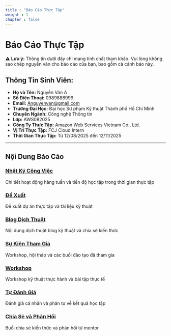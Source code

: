 ```yaml
---
title : "Báo Cáo Thực Tập"
weight : 1 
chapter : false
---
```

# Báo Cáo Thực Tập

⚠️ **Lưu ý:** Thông tin dưới đây chỉ mang tính chất tham khảo. Vui lòng không sao chép nguyên văn cho báo cáo của bạn, bao gồm cả cảnh báo này.

## Thông Tin Sinh Viên:
- **Họ và Tên:** Nguyễn Văn A
- **Số Điện Thoại:** 0989888999
- **Email:** Anguyenvan@gmail.com
- **Trường Đại Học:** Đại học Sư phạm Kỹ thuật Thành phố Hồ Chí Minh
- **Chuyên Ngành:** Công nghệ Thông tin
- **Lớp:** AWS082025
- **Công Ty Thực Tập:** Amazon Web Services Vietnam Co., Ltd.
- **Vị Trí Thực Tập:** FCJ Cloud Intern
- **Thời Gian Thực Tập:** Từ 12/08/2025 đến 12/11/2025

---

## Nội Dung Báo Cáo

### [Nhật Ký Công Việc](WorkLog/)
Chi tiết hoạt động hàng tuần và tiến độ học tập trong thời gian thực tập

### [Đề Xuất](proposal/)
Đề xuất dự án thực tập và tài liệu kỹ thuật

### [Blog Dịch Thuật](translated-blogs/)
Nội dung dịch thuật blog kỹ thuật và chia sẻ kiến thức

### [Sự Kiện Tham Gia](events/)
Workshop, hội thảo và các buổi đào tạo đã tham gia

### [Workshop](workshop/)
Workshop kỹ thuật thực hành và bài tập thực tế

### [Tự Đánh Giá](self-evaluation/)
Đánh giá cá nhân và phản tư về kết quả học tập

### [Chia Sẻ và Phản Hồi](sharing-feedback/)
Buổi chia sẻ kiến thức và phản hồi từ mentor